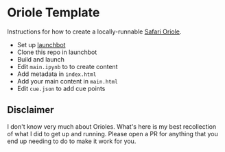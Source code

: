 # Oriole Template

Instructions for how to create a locally-runnable [Safari Oriole](https://www.safaribooksonline.com/oriole/).

* Set up [launchbot](http://oreillymedia.github.io/production-resources/oriole/)
* Clone this repo in launchbot
* Build and launch
* Edit `main.ipynb` to to create content
* Add metadata in `index.html`
* Add your main content in `main.html`
* Edit `cue.json` to add cue points

## Disclaimer

I don't know very much about Orioles.
What's here is my best recollection of what I did to get up and running.
Please open a PR for anything that you end up needing to do to make it work for you.
